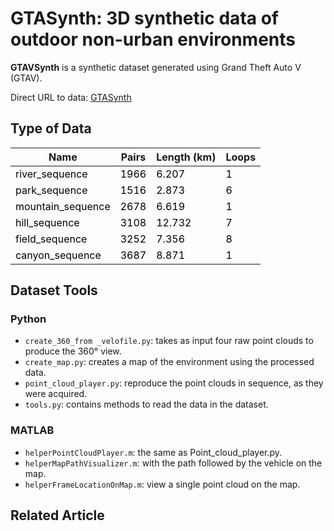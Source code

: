 # GTASynth: 3D synthetic data of outdoor non-urban environments
**GTAVSynth** is a synthetic dataset generated using Grand Theft Auto V (GTAV).


Direct URL to data: [GTASynth](https://osf.io/pku3e/)

## Type of Data
<table class="tg">
<thead>
  <tr>
    <th class="tg-0pky">Name</th>
    <th class="tg-0pky">Pairs</th>
    <th class="tg-0lax">Length (km)</th>
    <th class="tg-0lax">Loops</th>
  </tr>
</thead>
<tbody>
  <tr>
    <td class="tg-0pky"><span style="font-weight:400;font-style:normal;text-decoration:none;color:#000;background-color:transparent">river_sequence</span></td>
    <td class="tg-0pky"><span style="font-weight:400;font-style:normal;text-decoration:none;color:#000;background-color:transparent">1966</span></td>
    <td class="tg-0lax"><span style="font-weight:400;font-style:normal;text-decoration:none;color:#000;background-color:transparent">6.207</span></td>
    <td class="tg-0lax"><span style="font-weight:400;font-style:normal;text-decoration:none;color:#000;background-color:transparent">1</span></td>
  </tr>
  <tr>
    <td class="tg-0pky"><span style="font-weight:400;font-style:normal;text-decoration:none;color:#000;background-color:transparent">park_sequence</span></td>
    <td class="tg-0pky"><span style="font-weight:400;font-style:normal;text-decoration:none;color:#000;background-color:transparent">1516</span></td>
    <td class="tg-0lax"><span style="font-weight:400;font-style:normal;text-decoration:none;color:#000;background-color:transparent">2.873</span></td>
    <td class="tg-0lax"><span style="font-weight:400;font-style:normal;text-decoration:none;color:#000;background-color:transparent">6</span></td>
  </tr>
  <tr>
    <td class="tg-0pky"><span style="font-weight:400;font-style:normal;text-decoration:none;color:#000;background-color:transparent">mountain_sequence</span></td>
    <td class="tg-0pky"><span style="font-weight:400;font-style:normal;text-decoration:none;color:#000;background-color:transparent">2678</span></td>
    <td class="tg-0lax"><span style="font-weight:400;font-style:normal;text-decoration:none;color:#000;background-color:transparent">6.619</span></td>
    <td class="tg-0lax"><span style="font-weight:400;font-style:normal;text-decoration:none;color:#000;background-color:transparent">1</span></td>
  </tr>
  <tr>
    <td class="tg-0pky"><span style="font-weight:400;font-style:normal;text-decoration:none;color:#000;background-color:transparent">hill_sequence</span></td>
    <td class="tg-0pky"><span style="font-weight:400;font-style:normal;text-decoration:none;color:#000;background-color:transparent">3108</span></td>
    <td class="tg-0lax"><span style="font-weight:400;font-style:normal;text-decoration:none;color:#000;background-color:transparent">12.732</span></td>
    <td class="tg-0lax"><span style="font-weight:400;font-style:normal;text-decoration:none;color:#000;background-color:transparent">7</span></td>
  </tr>
  <tr>
    <td class="tg-0pky"><span style="font-weight:400;font-style:normal;text-decoration:none;color:#000;background-color:transparent">field_sequence</span></td>
    <td class="tg-0pky"><span style="font-weight:400;font-style:normal;text-decoration:none;color:#000;background-color:transparent">3252</span></td>
    <td class="tg-0lax"><span style="font-weight:400;font-style:normal;text-decoration:none;color:#000;background-color:transparent">7.356</span></td>
    <td class="tg-0lax"><span style="font-weight:400;font-style:normal;text-decoration:none;color:#000;background-color:transparent">8</span></td>
  </tr>
  <tr>
    <td class="tg-0pky"><span style="font-weight:400;font-style:normal;text-decoration:none;color:#000;background-color:transparent">canyon_sequence</span></td>
    <td class="tg-0pky"><span style="font-weight:400;font-style:normal;text-decoration:none;color:#000;background-color:transparent">3687</span></td>
    <td class="tg-0lax"><span style="font-weight:400;font-style:normal;text-decoration:none;color:#000;background-color:transparent">8.871</span></td>
    <td class="tg-0lax"><span style="font-weight:400;font-style:normal;text-decoration:none;color:#000;background-color:transparent">1</span></td>
  </tr>
</tbody>
</table>

## Dataset Tools
### Python
* `create_360_from _velofile.py`: takes as input four raw point clouds to produce the 360° view.
* `create_map.py`: creates a map of the environment using the processed data.
* `point_cloud_player.py`: reproduce the point clouds in sequence, as they were acquired.
* `tools.py`: contains methods to read the data in the dataset.

### MATLAB
* `helperPointCloudPlayer.m`: the same as Point_cloud_player.py.
* `helperMapPathVisualizer.m`: with the path followed by the vehicle on the map.
* `helperFrameLocationOnMap.m`: view a single point cloud on the map.

## Related Article
